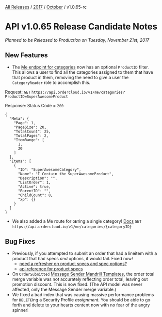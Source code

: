 [All Releases](../../README.md) / [2017](../README.md) / [October](README.md) / v1.0.65-rc
# API v1.0.65 Release Candidate Notes

_Planned to be Released to Production on Tuesday, November 21st, 2017_

## New Features
- The [Me endpoint for categories](https://documentation.ordercloud.io/api-reference#MeCategories) now has an optional `ProductID` filter. This allows a user to find all the categories assigned to them that have that product in them, removing the need to give a user the `CategoryReader` role to accomplish this.   

Request:
    `GET` `https://api.ordercloud.io/v1/me/categories?ProductID=SuperAwesomeProduct`

Response:
    Status Code = `200`

    {
      "Meta": {
        "Page": 1,
        "PageSize": 20,
        "TotalCount": 25,
        "TotalPages": 2,
        "ItemRange": [
          1,
          20
        ]
      },
      "Items": [
        {
          "ID": "SuperAwesomeCategory",
          "Name": "I Contain the SuperAwesomeProduct",
          "Description": "",
          "ListOrder": 1,
          "Active": true,
          "ParentID": "",
          "ChildCount": 0,
          "xp": {}
        }
      ]
    }


- We also added a Me route for `GET`ing a single category! [Docs](http://qa-documentation.ordercloud.io/api-reference#MeCategories_GetCategory)
    `GET` `https://api.ordercloud.io/v1/me/categories/{categoryID}`
    

## Bug Fixes

- Previously, if you attempted to submit an order that had a lineitem with a product that had specs *and* options, it would fail. Fixed now!
    * [need a refresher on product specs and spec options?](https://documentation.ordercloud.io/use-case-guides/product-catalog-management/cpq-configure-price-quote)
    * [api reference for product specs](https://documentation.ordercloud.io/api-reference#Specs)
- On `OrderSubmitted` [Message Sender Mandrill Templates](https://github.com/ordercloud-api/mailchimp-email-templates), the order total merge variable was not accurately reflecting order total, leaving out promotion discount. This is now fixed. (The API model was never affected, only the Message Sender merge variable.)
- We fixed a bad index that was causing massive performance problems for `DELETE`ing a Security Profile *assignment*. You should be able to go forth and delete to your hearts content now with no fear of the angry spinner!
